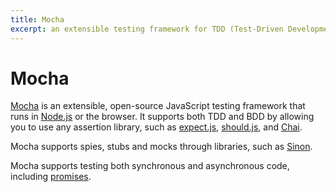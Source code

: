 ```yaml
---
title: Mocha
excerpt: an extensible testing framework for TDD (Test-Driven Development) or BDD (Behaviour-Driven Development)
---
```


# Mocha

[Mocha](https://mochajs.org/) is an extensible, open-source JavaScript testing framework that runs in [Node.js](/_glossary/NODEJS.md) or the browser. It supports both TDD and BDD by allowing you to use any assertion library, such as [expect.js](https://github.com/Automattic/expect.js), [should.js](https://github.com/shouldjs/should.js), and [Chai](/_glossary/CHAI.md).

Mocha supports spies, stubs and mocks through libraries, such as [Sinon](https://github.com/sinonjs/sinon).

Mocha supports testing both synchronous and asynchronous code, including [promises](http://www.sitepoint.com/promises-in-javascript-unit-tests-the-definitive-guide/).

